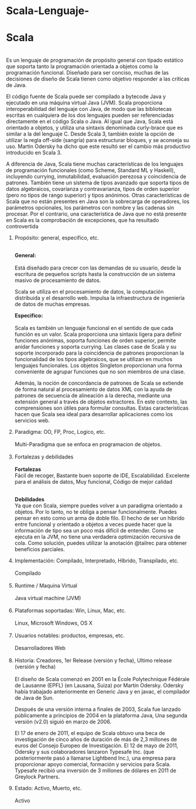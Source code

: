 # Scala-Lenguaje-


<h1>Scala</h1><br>
Es un lenguaje de programación de propósito general con tipado estático que soporta tanto la programación orientada a objetos como la programación funcional. Diseñado para ser conciso, muchas de las decisiones de diseño de Scala tienen como objetivo responder a las críticas de Java.<br>

El código fuente de Scala puede ser compilado a bytecode Java y ejecutado en una máquina virtual Java (JVM). Scala proporciona interoperabilidad del lenguaje con Java, de modo que las bibliotecas escritas en cualquiera de los dos lenguajes pueden ser referenciadas directamente en el código Scala o Java. Al igual que Java, Scala está orientado a objetos, y utiliza una sintaxis denominada curly-brace que es similar a la del lenguaje C. Desde Scala 3, también existe la opción de utilizar la regla off-side (sangría) para estructurar bloques, y se aconseja su uso. Martin Odersky ha dicho que este resultó ser el cambio más productivo introducido en Scala 3.

A diferencia de Java, Scala tiene muchas características de los lenguajes de programación funcionales (como Scheme, Standard ML y Haskell), incluyendo currying, inmutabilidad, evaluación perezosa y coincidencia de patrones. También tiene un sistema de tipos avanzado que soporta tipos de datos algebraicos, covarianza y contravarianza, tipos de orden superior (pero no tipos de rango superior) y tipos anónimos. Otras características de Scala que no están presentes en Java son la sobrecarga de operadores, los parámetros opcionales, los parámetros con nombre y las cadenas sin procesar. Por el contrario, una característica de Java que no está presente en Scala es la comprobación de excepciones, que ha resultado controvertida

<ol>
<li>Propósito: general, especifico, etc.</li><br>
  
  <strong>General:</strong><br><br>
  Está diseñado para crecer con las demandas de su usuario, desde la escritura de pequeños scripts hasta la construcción de un sistema masivo de procesamiento de datos.

Scala se utiliza en el procesamiento de datos, la computación distribuida y el desarrollo web. Impulsa la infraestructura de ingeniería de datos de muchas empresas.

  <strong>Especifico:</strong><br><br>
  Scala es también un lenguaje funcional en el sentido de que cada función es un valor. Scala proporciona una sintaxis ligera para definir funciones anónimas, soporta funciones de orden superior, permite anidar funciones y soporta currying. Las clases case de Scala y su soporte incorporado para la coincidencia de patrones proporcionan la funcionalidad de los tipos algebraicos, que se utilizan en muchos lenguajes funcionales. Los objetos Singleton proporcionan una forma conveniente de agrupar funciones que no son miembros de una clase.

Además, la noción de concordancia de patrones de Scala se extiende de forma natural al procesamiento de datos XML con la ayuda de patrones de secuencia de alineación a la derecha, mediante una extensión general a través de objetos extractores. En este contexto, las comprensiones son útiles para formular consultas. Estas características hacen que Scala sea ideal para desarrollar aplicaciones como los servicios web.

<li>Paradigma: OO, FP, Proc, Logico, etc.</li><br>
  Multi-Paradigma que se enfoca en programacion de objetos.
  <br><br>

<li>Fortalezas y debilidades</li><br>
  <strong>Fortalezas</strong>
  <br>
Fácil de recoger, Bastante buen soporte de IDE, Escalabilidad. Excelente para el análisis de datos, Muy funcional, Código de mejor calidad<br><br>
  
  <strong>Debilidades</strong>
  <br>
  Ya que con Scala, siempre puedes volver a un paradigma orientado a objetos. Por lo tanto, no te obliga a pensar funcionalmente. Puedes pensar en esto como un arma de doble filo.
El hecho de ser un híbrido entre funcional y orientado a objetos a veces puede hacer que la información de tipo sea un poco más difícil de entender.
Como se ejecuta en la JVM, no tiene una verdadera optimización recursiva de cola. Como solución, puedes utilizar la anotación @tailrec para obtener beneficios parciales.


<li>Implementación: Compilado, Interpretado, Híbrido, Transpilado, etc.</li><br>
  Compilado
  <br><br>

<li>Runtime / Maquina Virtual</li><br>
  Java virtual machine (JVM)
  <br><br>

<li>Plataformas soportadas: Win, Linux, Mac, etc.</li>
  <br>
  Linux, Microsoft Windows, OS X
  <br><br>
<li>Usuarios notables: productos, empresas, etc.</li><br>
  Desarrolladores Web<br><br>

<li>Historia: Creadores, 1er Release (versión y fecha), Ultimo release (versión y fecha)</li>
  <br>
  El diseño de Scala comenzó en 2001 en la École Polytechnique Fédérale de Lausanne (EPFL) (en Lausana, Suiza) por Martin Odersky. Odersky había trabajado anteriormente en Generic Java y en javac, el compilador de Java de Sun.

Después de una versión interna a finales de 2003, Scala fue lanzado públicamente a principios de 2004 en la plataforma Java, Una segunda versión (v2.0) siguió en marzo de 2006.

El 17 de enero de 2011, el equipo de Scala obtuvo una beca de investigación de cinco años de duración de más de 2,3 millones de euros del Consejo Europeo de Investigación. El 12 de mayo de 2011, Odersky y sus colaboradores lanzaron Typesafe Inc. (que posteriormente pasó a llamarse Lightbend Inc.), una empresa para proporcionar apoyo comercial, formación y servicios para Scala. Typesafe recibió una inversión de 3 millones de dólares en 2011 de Greylock Partners.



<li>Estado: Activo, Muerto, etc.</li>
  <br>
  Activo

</ol>

